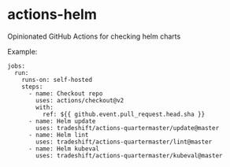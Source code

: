 # actions-helm

Opinionated GitHub Actions for checking helm charts

Example:

```
jobs:
  run:
    runs-on: self-hosted
    steps:
      - name: Checkout repo
        uses: actions/checkout@v2
        with:
          ref: ${{ github.event.pull_request.head.sha }}
      - name: Helm update
        uses: tradeshift/actions-quartermaster/update@master
      - name: Helm lint
        uses: tradeshift/actions-quartermaster/lint@master
      - name: Helm kubeval
        uses: tradeshift/actions-quartermaster/kubeval@master
```